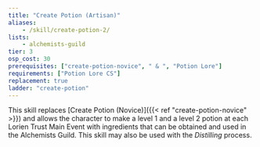 ```yaml
---
title: "Create Potion (Artisan)"
aliases:
    - /skill/create-potion-2/
lists:
    - alchemists-guild
tier: 3
osp_cost: 30
prerequisites: ["create-potion-novice", " & ", "Potion Lore"]
requirements: ["Potion Lore CS"]
replacement: true
ladder: "create-potion"
---
```

This skill replaces [Create Potion (Novice)]({{< ref "create-potion-novice" >}}) and allows the character to make a level 1 and a level 2 potion at each Lorien Trust Main Event with ingredients that can be obtained and used in the Alchemists Guild. This skill may also be used with the _Distilling_ process.
